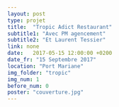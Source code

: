 ```yaml
---
layout: post
type: projet
title:  "Tropic Adict Restaurant"
subtitle1: "Avec PM agencement"
subtitle2: "Et Laurent Tessier"
link: none
date:   2017-05-15 12:00:00 +0200
date_fr: "15 Septembre 2017"
location: "Port Mariane"
img_folder: "tropic"
img_num: 1
before_num: 0
poster: "couverture.jpg"
---
```

